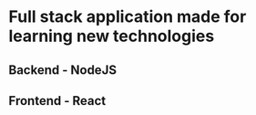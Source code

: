 # Full stack application made for learning new technologies

## Backend - NodeJS
## Frontend - React